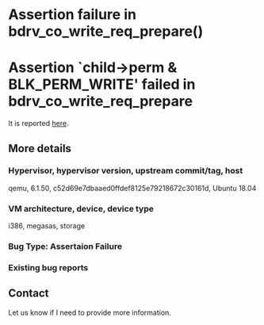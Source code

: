 # Assertion failure in bdrv_co_write_req_prepare()

# Assertion `child->perm & BLK_PERM_WRITE' failed in bdrv_co_write_req_prepare

It is reported [here](https://www.mail-archive.com/qemu-devel@nongnu.org/msg782182.html).



## More details

### Hypervisor, hypervisor version, upstream commit/tag, host
qemu, 6.1.50, c52d69e7dbaaed0ffdef8125e79218672c30161d, Ubuntu 18.04

### VM architecture, device, device type
i386, megasas, storage

### Bug Type: Assertaion Failure

### Existing bug reports

## Contact

Let us know if I need to provide more information.
